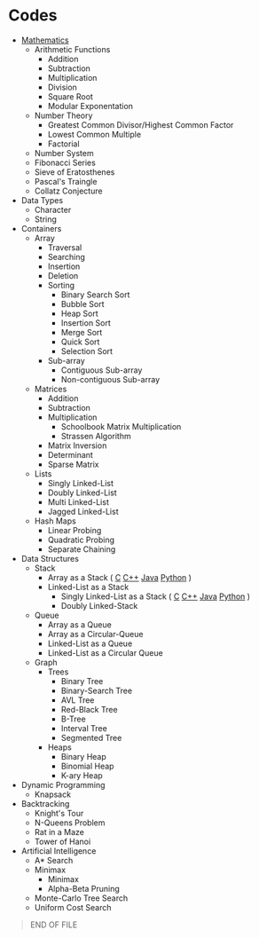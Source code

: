 # Codes
- [Mathematics](https://en.wikipedia.org/wiki/Computational_complexity_of_mathematical_operations)
  - Arithmetic Functions
    - Addition
    - Subtraction
    - Multiplication
    - Division
    - Square Root
    - Modular Exponentation
  - Number Theory
    - Greatest Common Divisor/Highest Common Factor
    - Lowest Common Multiple
    - Factorial
  - Number System
  - Fibonacci Series
  - Sieve of Eratosthenes
  - Pascal's Traingle
  - Collatz Conjecture
- Data Types
  - Character
  - String
- Containers
  - Array
    - Traversal
    - Searching
    - Insertion
    - Deletion
    - Sorting
      - Binary Search Sort
      - Bubble Sort
      - Heap Sort
      - Insertion Sort
      - Merge Sort
      - Quick Sort
      - Selection Sort
    - Sub-array
      - Contiguous Sub-array
      - Non-contiguous Sub-array
  - Matrices
    - Addition
    - Subtraction
    - Multiplication
      - Schoolbook Matrix Multiplication
      - Strassen Algorithm
    - Matrix Inversion
    - Determinant
    - Sparse Matrix
  - Lists
    - Singly Linked-List
    - Doubly Linked-List
    - Multi Linked-List
    - Jagged Linked-List
  - Hash Maps
    - Linear Probing
    - Quadratic Probing
    - Separate Chaining
- Data Structures
  - Stack
    - Array as a Stack (
    [C](Data-Structures/Stacks/Stack/Stack.c) 
    [C++](Data-Structures/Stacks/Stack/Stack.cpp) 
    [Java](Data-Structures/Stacks/Stack/Stack.java) 
    [Python](Data-Structures/Stacks/Stack/Stack.py)
    )
    - Linked-List as a Stack
      - Singly Linked-List as a Stack (
      [C](Data-Structures/Stacks/Stack/Singly-Linked-Stack.c) 
      [C++](Data-Structures/Stacks/Stack/Singly-Linked-Stack.cpp) 
      [Java](Data-Structures/Stacks/Stack/Singly-Linked-Stack.java) 
      [Python](Data-Structures/Stacks/Stack/Singly-Linked-Stack.py)
      )
      - Doubly Linked-Stack
  - Queue
    - Array as a Queue
    - Array as a Circular-Queue
    - Linked-List as a Queue
    - Linked-List as a Circular Queue
  - Graph
    - Trees
      - Binary Tree
      - Binary-Search Tree
      - AVL Tree
      - Red-Black Tree
      - B-Tree
      - Interval Tree
      - Segmented Tree
    - Heaps
      - Binary Heap
      - Binomial Heap
      - K-ary Heap
- Dynamic Programming
  - Knapsack
- Backtracking
  - Knight's Tour
  - N-Queens Problem
  - Rat in a Maze
  - Tower of Hanoi
- Artificial Intelligence
  - A* Search
  - Minimax
    - Minimax
    - Alpha-Beta Pruning
  - Monte-Carlo Tree Search
  - Uniform Cost Search

> END OF FILE
